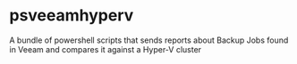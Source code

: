 # psveeamhyperv
A bundle of powershell scripts that sends reports about Backup Jobs found in Veeam and compares it against a Hyper-V cluster

